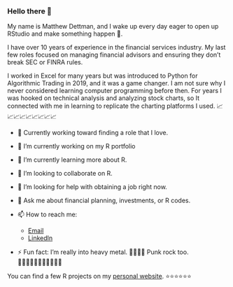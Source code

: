 ### Hello there 👋


My name is Matthew Dettman, and I wake up every day eager to open up RStudio and make something happen 🚀.

I have over 10 years of experience in the financial services industry.  My last few roles focused on managing financial advisors and ensuring they don’t break SEC or FINRA rules.  

I worked in Excel for many years but was introduced to Python for Algorithmic Trading in 2019, and it was a game changer.  I am not sure why I never considered learning computer programming before then.  For years I was hooked on technical analysis and analyzing stock charts, so It connected with me in learning to replicate the charting platforms I used.     📈📈📈📈📈📈📈📈📈

- 🤵 Currently working toward finding a role that I love.    
- 🔭 I’m currently working on my R portfolio
- 🌱 I’m currently learning more about R. 
- 👯 I’m looking to collaborate on R.  
- 🤔 I’m looking for help with obtaining a job right now.  
- 💬 Ask me about financial planning, investments, or R codes.  
- 📫 How to reach me: 
   - [Email](mailto:matthew.dettman@gmail.com)
   - [LinkedIn](https://www.linkedin.com/in/matthewdettman/)



- ⚡ Fun fact: I’m really into heavy metal. 🎸🎸🎸🎸 Punk rock too. 🎵🎵🎵🎵🎵🎵🎵🎵🎵🎵🎵

You can find a few R projects on my [personal website](https://matthewdettman.github.io/).   ⭐⭐⭐⭐⭐⭐

